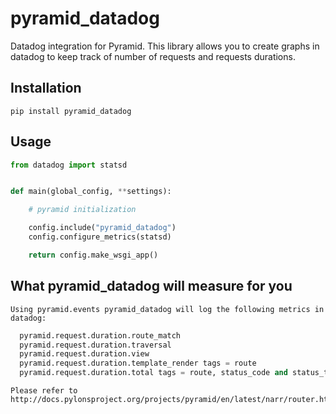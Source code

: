 # pyramid_datadog

Datadog integration for Pyramid.
This library allows you to create graphs in datadog to keep track of number of requests and requests durations.

## Installation

```
pip install pyramid_datadog
```

## Usage

```python
from datadog import statsd


def main(global_config, **settings):

    # pyramid initialization

    config.include("pyramid_datadog")
    config.configure_metrics(statsd)

    return config.make_wsgi_app()
```

## What pyramid_datadog will measure for you

```
Using pyramid.events pyramid_datadog will log the following metrics in datadog:
```

```python
  pyramid.request.duration.route_match
  pyramid.request.duration.traversal
  pyramid.request.duration.view
  pyramid.request.duration.template_render tags = route
  pyramid.request.duration.total tags = route, status_code and status_type
```

```
Please refer to http://docs.pylonsproject.org/projects/pyramid/en/latest/narr/router.html
```
